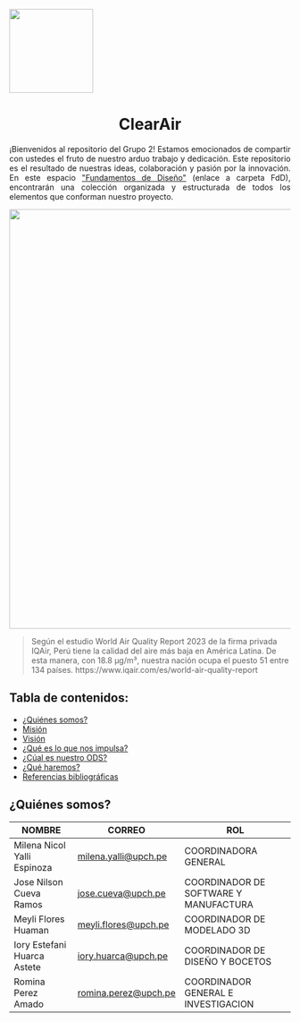 <p align="left">
  <img src="https://upchvirtual.edu.pe/ued/images/logo-upch.png" width="150">
  <h1 align="center">ClearAir</h1>
</p>

<p align="justify">
  ¡Bienvenidos al repositorio del Grupo 2! Estamos emocionados de compartir con ustedes el fruto de nuestro arduo trabajo y dedicación. Este repositorio es el resultado de nuestras ideas, colaboración y pasión por la innovación. En este espacio <a href="FdD/README.md">"Fundamentos de Diseño"</a> (enlace a carpeta FdD), encontrarán una colección organizada y estructurada de todos los elementos que conforman nuestro proyecto.
</p>
<p align="center">
  <img src="https://aap.org.pe/wp-content/uploads/2022/03/aire-1140x763.jpeg" width="750" style="margin: auto;">
</p>
<blockquote>
  <p>Según el estudio World Air Quality Report 2023 de la firma privada IQAir, Perú tiene la calidad del aire más baja en América Latina. De esta manera, con 18.8 μg/m³, nuestra nación ocupa el puesto 51 entre 134 países. https://www.iqair.com/es/world-air-quality-report</p>
</blockquote>

<h2>Tabla de contenidos:</h2>
<ul>
<li><a href="#somos">¿Quiénes somos?</a></li>
<li><a href="#Mision">Misión</a></li>
<li><a href="#Vision">Visión</a></li>
<li><a href="#impulsa">¿Qué es lo que nos impulsa?</a></li>
<li><a href="#ODS">¿Cúal es nuestro ODS?</a></li>
<li><a href="#haremos">¿Qué haremos?</a></li>
<li><a href="#Referencias">Referencias bibliográficas</a></li>
</ul>
<h2 id="somos">¿Quiénes somos?</h2>

<table>
    <thead>
        <tr>
            <th>NOMBRE</th>
            <th>CORREO</th>
            <th>ROL</th>
        </tr>
    </thead>
    <tbody>
        <tr>
            <td>Milena Nicol Yalli Espinoza</td>
            <td><a href="mailto:milena.yalli@upch.pe?subject=Asunto del correo&body=Cuerpo del mensaje">milena.yalli@upch.pe</td>
            <td>COORDINADORA GENERAL</td>
        </tr>
        <tr>
            <td>Jose Nilson Cueva Ramos</td>
            <td><a href="mailto:jose.cueva@upch.pe?subject=Asunto del correo&body=Cuerpo del mensaje">jose.cueva@upch.pe</a></td>
            <td>COORDINADOR DE SOFTWARE Y MANUFACTURA</td>
        </tr>
        <tr>
            <td>Meyli Flores Huaman</td>
            <td><a href="mailto:meyli.flores@upch.pe?subject=Asunto del correo&body=Cuerpo del mensaje">meyli.flores@upch.pe</a></td>
            <td>COORDINADOR DE MODELADO 3D</td>
        </tr>
        <tr>
            <td>Iory Estefani Huarca Astete</td>
            <td><a href="mailto:iory.huarca@upch.pe?subject=Asunto del correo&body=Cuerpo del mensaje">iory.huarca@upch.pe</a></td>
            <td>COORDINADOR DE DISEÑO Y BOCETOS</td>
        </tr>
        <tr>
            <td>Romina Perez Amado</td>
            <td><a href="mailto:romina.perez@upch.pe?subject=Asunto del correo&body=Cuerpo del mensaje">romina.perez@upch.pe</a></td>
            <td>COORDINADOR GENERAL E INVESTIGACION</td>
        </tr>
    </tbody>
</table>
